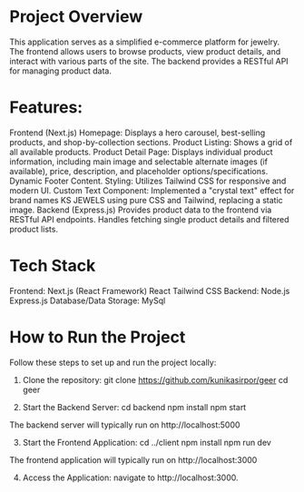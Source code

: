 # Project Overview

This application serves as a simplified e-commerce platform for jewelry. The frontend allows users to browse products, view product details, and interact with various parts of the site. The backend provides a RESTful API for managing product data.

# Features:

Frontend (Next.js)
Homepage: Displays a hero carousel, best-selling products, and shop-by-collection sections.
Product Listing: Shows a grid of all available products.
Product Detail Page: Displays individual product information, including main image and selectable alternate images (if available), price, description, and placeholder options/specifications.
Dynamic Footer Content.
Styling: Utilizes Tailwind CSS for responsive and modern UI.
Custom Text Component: Implemented a "crystal text" effect for brand names KS JEWELS using pure CSS and Tailwind, replacing a static image.
Backend (Express.js)
Provides product data to the frontend via RESTful API endpoints.
Handles fetching single product details and filtered product lists.


# Tech Stack
Frontend:
Next.js (React Framework)
React
Tailwind CSS
Backend:
Node.js
Express.js
Database/Data Storage:
MySql


# How to Run the Project
Follow these steps to set up and run the project locally:

1) Clone the repository:
git clone https://github.com/kunikasirpor/geer
cd geer


2) Start the Backend Server:
cd backend
npm install
npm start

The backend server will typically run on http://localhost:5000


3) Start the Frontend Application:
cd ../client
npm install
npm run dev

The frontend application will typically run on http://localhost:3000

4) Access the Application:
navigate to http://localhost:3000.
